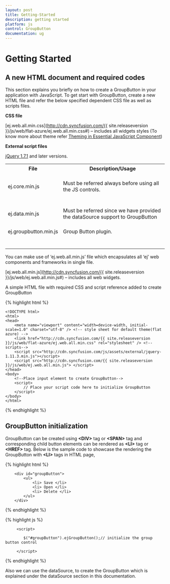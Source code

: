 ```yaml
---
layout: post
title: Getting-Started
description: getting started
platform: js
control: GroupButton
documentation: ug
---
```



# Getting Started

## A new HTML document and required codes

This section explains you briefly on how to create a GroupButton in your application with JavaScript. To get start with GroupButton, create a new HTML file and refer the below specified dependent CSS file as well as scripts files.

**CSS file**

[ej.web.all.min.css](http://cdn.syncfusion.com/{{ site.releaseversion }}/js/web/flat-azure/ej.web.all.min.css#) – includes all widgets styles (To know more about theme refer [Theming in Essential JavaScript Component](http://help.syncfusion.com/js/theming-in-essential-javascript-components#))

**External script files**

[jQuery 1.7.1](http://jquery.com/#) and later versions.

<table>
<tr>
<th>
File<br/><br/></th><th>
Description/Usage<br/><br/></th></tr>
<tr>
<td>
ej.core.min.js<br/><br/><br/></td><td>
Must be referred always before using all the JS controls.<br/><br/><br/></td></tr>
<tr>
<td>
ej.data.min.js<br/><br/></td><td>
Must be referred since we have provided the dataSource support to GroupButton<br/><br/></td></tr>
<tr>
<td>
ej.groupbutton.min.js<br/><br/><br/></td><td>
Group Button plugin.<br/><br/><br/></td></tr>
</table>
You can make use of ‘ej.web.all.min.js’ file which encapsulates all ‘ej’ web components and frameworks in single file.

[ej.web.all.min.js](http://cdn.syncfusion.com/{{ site.releaseversion }}/js/web/ej.web.all.min.js#) – includes all web widgets.

A simple HTML file with required CSS and script reference added to create GroupButton

{% highlight html %}

    <!DOCTYPE html>
    <html>
    <head>
        <meta name="viewport" content="width=device-width, initial-scale=1.0" charset="utf-8" /> <!-- style sheet for default theme(flat azure) -->
        <link href="http://cdn.syncfusion.com/{{ site.releaseversion }}/js/web/flat-azure/ej.web.all.min.css" rel="stylesheet" /> <!--scripts-->
        <script src="http://cdn.syncfusion.com/js/assets/external/jquery-1.11.3.min.js"></script>
        <script src="http://cdn.syncfusion.com/{{ site.releaseversion }}/js/web/ej.web.all.min.js"> </script>
    </head>
    <body>
        <!--Place input element to create GroupButton-->
        <script>
            // Place your script code here to initialize GroupButton
        </script>
    </body>
    </html>

{% endhighlight %}

## GroupButton initialization

GroupButton can be created using **&lt;DIV&gt;** tag or **&lt;SPAN&gt;** tag and corresponding child button elements can be rendered as **&lt;LI&gt;** tag or **&lt;HREF&gt;** tag. Below is the sample code to showcase the rendering the GroupButton with **&lt;LI&gt;** tags in HTML page,

{% highlight html %}

        <div id="groupButton">
            <ul>
                <li> Save </li>
                <li> Open </li>
                <li> Delete </li>
            </ul>
        </div>

{% endhighlight %}

{% highlight js %}

         <script>

            $("#groupButton").ejGroupButton();// initialize the group button control

         </script>

{% endhighlight %}

Also we can use the dataSource, to create the GroupButton which is explained under the dataSource section in this documentation.

